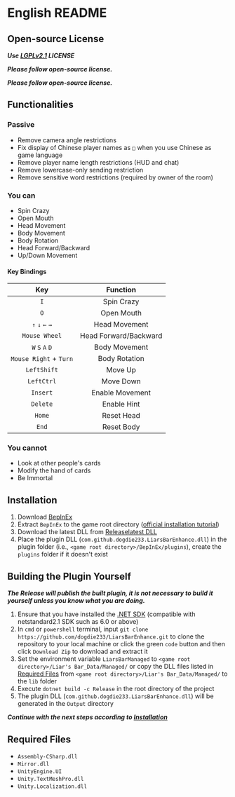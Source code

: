 # English README

## Open-source License

***Use [LGPLv2.1](LICENSE.txt) LICENSE***

***Please follow open-source license.***

***Please follow open-source license.***

## Functionalities

### Passive

- Remove camera angle restrictions  
- Fix display of Chinese player names as `□` when you use Chinese as game language  
- Remove player name length restrictions (HUD and chat)  
- Remove lowercase-only sending restriction  
- Remove sensitive word restrictions (required by owner of the room)  

### You can

- Spin Crazy  
- Open Mouth  
- Head Movement  
- Body Movement  
- Body Rotation  
- Head Forward/Backward  
- Up/Down Movement  

#### Key Bindings

| Key                    | Function              |
| :--------------------: | :-------------------: |
| `I`                    | Spin Crazy            |
| `O`                    | Open Mouth            |
| `↑` `↓` `←` `→`        | Head Movement         |
| `Mouse Wheel`          | Head Forward/Backward |
| `W` `S` `A` `D`        | Body Movement         |
| `Mouse Right` + `Turn` | Body Rotation         |
| `LeftShift`            | Move Up               |
| `LeftCtrl`             | Move Down             |
| `Insert`               | Enable Movement       |
| `Delete`               | Enable Hint           |
| `Home`                 | Reset Head            |
| `End`                  | Reset Body            |

### You cannot

- Look at other people's cards  
- Modify the hand of cards  
- Be Immortal  

## Installation

1. Download [BepInEx](https://github.com/BepInEx/BepInEx/releases/download/v5.4.23.2/BepInEx_win_x64_5.4.23.2.zip)  
2. Extract `BepInEx` to the game root directory ([official installation tutorial](https://docs.bepinex.dev/articles/user_guide/installation/index.html))  
3. Download the latest DLL from [Release](https://github.com/dogdie233/LiarsBarEnhance/releases)[latest DLL](https://github.com/dogdie233/LiarsBarEnhance/releases/download/1.0.0/com.github.dogdie233.LiarsBarEnhance.dll)  
4. Place the plugin DLL (`com.github.dogdie233.LiarsBarEnhance.dll`) in the plugin folder (i.e., `<game root directory>/BepInEx/plugins`), create the `plugins` folder if it doesn't exist  

## Building the Plugin Yourself

***The Release will publish the built plugin, it is not necessary to build it yourself unless you know what you are doing.***

1. Ensure that you have installed the [.NET SDK](https://dotnet.microsoft.com/zh-cn/download) (compatible with netstandard2.1 SDK such as 6.0 or above)  
2. In `cmd` or `powershell` terminal, input `git clone https://github.com/dogdie233/LiarsBarEnhance.git` to clone the repository to your local machine or click the green `code` button and then click `Download Zip` to download and extract it  
3. Set the environment variable `LiarsBarManaged` to `<game root directory>/Liar's Bar_Data/Managed/` or copy the DLL files listed in [Required Files](#required-files) from `<game root directory>/Liar's Bar_Data/Managed/` to the `lib` folder
4. Execute `dotnet build -c Release` in the root directory of the project  
5. The plugin DLL (`com.github.dogdie233.LiarsBarEnhance.dll`) will be generated in the `Output` directory  

***Continue with the next steps according to [Installation](#installation)***

## Required Files

- `Assembly-CSharp.dll`
- `Mirror.dll`
- `UnityEngine.UI`
- `Unity.TextMeshPro.dll`
- `Unity.Localization.dll`
